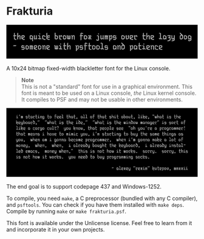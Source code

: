 Frakturia
=========

!["The quick brown fox jumps over the lazy dog" sample of Frakturia](samples/brownfox_2x.png)

A 10x24 bitmap fixed-width blackletter font for the Linux console.

> **Note**  
> This is not a "standard" font for use in a graphical environment. This font is
> meant to be used on a Linux console, _the_ Linux kernel console. It compiles
> to PSF and may not be usable in other environments.

![A long sample of Frakturia](samples/socks.png)

The end goal is to support codepage 437 and Windows-1252.

To compile, you need `make`, a C preprocessor (bundled with any C compiler), and
`psftools`. You can check if you have them installed with `make deps`. Compile
by running `make` or `make frakturia.psf`.

This font is available under the Unlicense license. Feel free to learn from it
and incorporate it in your own projects.
